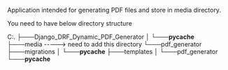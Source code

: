 Application intended for generating PDF files and store in media directory.

You need to have below directory structure

C:.
├───Django_DRF_Dynamic_PDF_Generator
│   └───__pycache__
├───media           -----> need to add this directory
└───pdf_generator
    ├───migrations
    │   └───__pycache__
    ├───templates
    │   └───pdf_generator
    └───__pycache__
